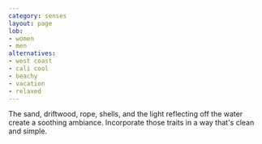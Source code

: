 ```yaml
---
category: senses
layout: page
lob:
- women
- men
alternatives:
- west coast
- cali cool	
- beachy
- vacation
- relaxed
---
```

 The sand, driftwood, rope, shells, and the light reflecting off the water create a soothing ambiance. Incorporate those traits in a way that's clean and simple.

